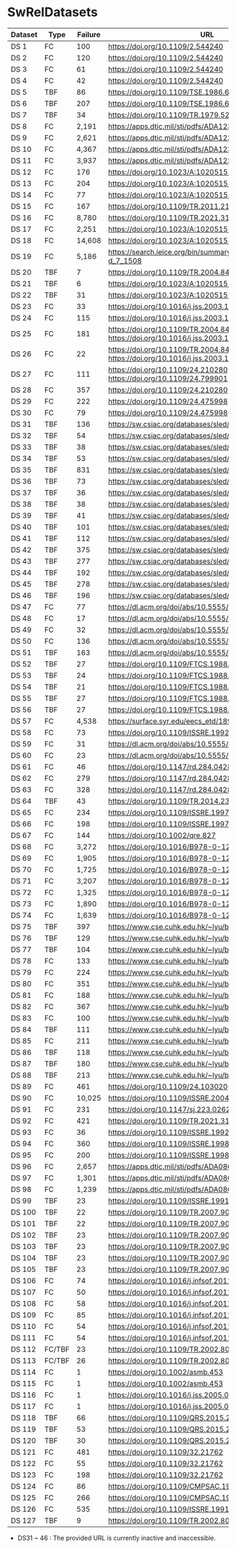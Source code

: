 # SwRelDatasets

| Dataset | Type   | Failure | URL                                                                              |
|---------|--------|---------|----------------------------------------------------------------------------------|
| DS 1    | FC     | 100     | https://doi.org/10.1109/2.544240                                                 |
| DS 2    | FC     | 120     | https://doi.org/10.1109/2.544240                                                 |
| DS 3    | FC     | 61      | https://doi.org/10.1109/2.544240                                                 |
| DS 4    | FC     | 42      | https://doi.org/10.1109/2.544240                                                 |
| DS 5    | TBF    | 86      | https://doi.org/10.1109/TSE.1986.6313050                                         |
| DS 6    | TBF    | 207     | https://doi.org/10.1109/TSE.1986.6313050                                         |
| DS 7    | TBF    | 34      | https://doi.org/10.1109/TR.1979.5220566                                          |
| DS 8    | FC     | 2,191   | https://apps.dtic.mil/sti/pdfs/ADA123421.pdf                                     |
| DS 9    | FC     | 2,621   | https://apps.dtic.mil/sti/pdfs/ADA123421.pdf                                     |
| DS 10   | FC     | 4,367   | https://apps.dtic.mil/sti/pdfs/ADA123421.pdf                                     |
| DS 11   | FC     | 3,937   | https://apps.dtic.mil/sti/pdfs/ADA123421.pdf                                     |
| DS 12   | FC     | 176     | https://doi.org/10.1023/A:1020515105175                                          |
| DS 13   | FC     | 204     | https://doi.org/10.1023/A:1020515105175                                          |
| DS 14   | FC     | 77      | https://doi.org/10.1023/A:1020515105175                                          |
| DS 15   | FC     | 167     | https://doi.org/10.1109/TR.2011.2134350                                          |
| DS 16   | FC     | 8,780   | https://doi.org/10.1109/TR.2021.3105531                                          |
| DS 17   | FC     | 2,251   | https://doi.org/10.1023/A:1020515105175                                          |
| DS 18   | FC     | 14,608  | https://doi.org/10.1023/A:1020515105175                                          |
| DS 19   | FC     | 5,186   | https://search.ieice.org/bin/summary.php?id=e83-d_7_1508                         |
| DS 20   | TBF    | 7       | https://doi.org/10.1109/TR.2004.842531                                           |
| DS 21   | TBF    | 6       | https://doi.org/10.1023/A:1020515105175                                          |
| DS 22   | TBF    | 31      | https://doi.org/10.1023/A:1020515105175                                          |
| DS 23   | FC     | 33      | https://doi.org/10.1016/j.jss.2003.10.024                                        |
| DS 24   | FC     | 115     | https://doi.org/10.1016/j.jss.2003.10.024                                        |
| DS 25   | FC     | 181     | https://doi.org/10.1109/TR.2004.842531 https://doi.org/10.1016/j.jss.2003.10.024 |
| DS 26   | FC     | 22      | https://doi.org/10.1109/TR.2004.842531 https://doi.org/10.1016/j.jss.2003.10.024 |
| DS 27   | FC     | 111     | https://doi.org/10.1109/24.210280 https://doi.org/10.1109/24.799901              |
| DS 28   | FC     | 357     | https://doi.org/10.1109/24.210280                                                |
| DS 29   | FC     | 222     | https://doi.org/10.1109/24.475998                                                |
| DS 30   | FC     | 79      | https://doi.org/10.1109/24.475998                                                |
| DS 31   | TBF    | 136     | https://sw.csiac.org/databases/sled/swrel.php                                    |
| DS 32   | TBF    | 54      | https://sw.csiac.org/databases/sled/swrel.php                                    |
| DS 33   | TBF    | 38      | https://sw.csiac.org/databases/sled/swrel.php                                    |
| DS 34   | TBF    | 53      | https://sw.csiac.org/databases/sled/swrel.php                                    |
| DS 35   | TBF    | 831     | https://sw.csiac.org/databases/sled/swrel.php                                    |
| DS 36   | TBF    | 73      | https://sw.csiac.org/databases/sled/swrel.php                                    |
| DS 37   | TBF    | 36      | https://sw.csiac.org/databases/sled/swrel.php                                    |
| DS 38   | TBF    | 38      | https://sw.csiac.org/databases/sled/swrel.php                                    |
| DS 39   | TBF    | 41      | https://sw.csiac.org/databases/sled/swrel.php                                    |
| DS 40   | TBF    | 101     | https://sw.csiac.org/databases/sled/swrel.php                                    |
| DS 41   | TBF    | 112     | https://sw.csiac.org/databases/sled/swrel.php                                    |
| DS 42   | TBF    | 375     | https://sw.csiac.org/databases/sled/swrel.php                                    |
| DS 43   | TBF    | 277     | https://sw.csiac.org/databases/sled/swrel.php                                    |
| DS 44   | TBF    | 192     | https://sw.csiac.org/databases/sled/swrel.php                                    |
| DS 45   | TBF    | 278     | https://sw.csiac.org/databases/sled/swrel.php                                    |
| DS 46   | TBF    | 196     | https://sw.csiac.org/databases/sled/swrel.php                                    |
| DS 47   | FC     | 77      | https://dl.acm.org/doi/abs/10.5555/77517                                         |
| DS 48   | FC     | 17      | https://dl.acm.org/doi/abs/10.5555/77517                                         |
| DS 49   | FC     | 32      | https://dl.acm.org/doi/abs/10.5555/77517                                         |
| DS 50   | FC     | 136     | https://dl.acm.org/doi/abs/10.5555/77517                                         |
| DS 51   | TBF    | 163     | https://dl.acm.org/doi/abs/10.5555/77517                                         |
| DS 52   | TBF    | 27      | https://doi.org/10.1109/FTCS.1988.5313                                           |
| DS 53   | TBF    | 24      | https://doi.org/10.1109/FTCS.1988.5313                                           |
| DS 54   | TBF    | 21      | https://doi.org/10.1109/FTCS.1988.5313                                           |
| DS 55   | TBF    | 27      | https://doi.org/10.1109/FTCS.1988.5313                                           |
| DS 56   | TBF    | 27      | https://doi.org/10.1109/FTCS.1988.5313                                           |
| DS 57   | FC     | 4,538   | https://surface.syr.edu/eecs_etd/189/                                            |
| DS 58   | FC     | 73      | https://doi.org/10.1109/ISSRE.1992.285857                                        |
| DS 59   | FC     | 31      | https://dl.acm.org/doi/abs/10.5555/800254.807771                                 |
| DS 60   | FC     | 23      | https://dl.acm.org/doi/abs/10.5555/800254.807771                                 |
| DS 61   | FC     | 46      | https://doi.org/10.1147/rd.284.0428                                              |
| DS 62   | FC     | 279     | https://doi.org/10.1147/rd.284.0428                                              |
| DS 63   | FC     | 328     | https://doi.org/10.1147/rd.284.0428                                              |
| DS 64   | TBF    | 43      | https://doi.org/10.1109/TR.2014.2337072                                          |
| DS 65   | FC     | 234     | https://doi.org/10.1109/ISSRE.1997.630856                                        |
| DS 66   | FC     | 198     | https://doi.org/10.1109/ISSRE.1997.630856                                        |
| DS 67   | FC     | 144     | https://doi.org/10.1002/qre.827                                                  |
| DS 68   | FC     | 3,272   | https://doi.org/10.1016/B978-0-12-266950-7.50029-3                               |
| DS 69   | FC     | 1,905   | https://doi.org/10.1016/B978-0-12-266950-7.50029-3                               |
| DS 70   | FC     | 1,725   | https://doi.org/10.1016/B978-0-12-266950-7.50029-3                               |
| DS 71   | FC     | 3,207   | https://doi.org/10.1016/B978-0-12-266950-7.50029-3                               |
| DS 72   | FC     | 1,325   | https://doi.org/10.1016/B978-0-12-266950-7.50029-3                               |
| DS 73   | FC     | 1,890   | https://doi.org/10.1016/B978-0-12-266950-7.50029-3                               |
| DS 74   | FC     | 1,639   | https://doi.org/10.1016/B978-0-12-266950-7.50029-3                               |
| DS 75   | TBF    | 397     | https://www.cse.cuhk.edu.hk/~lyu/book/reliability/data.html                      |
| DS 76   | TBF    | 129     | https://www.cse.cuhk.edu.hk/~lyu/book/reliability/data.html                      |
| DS 77   | TBF    | 104     | https://www.cse.cuhk.edu.hk/~lyu/book/reliability/data.html                      |
| DS 78   | FC     | 133     | https://www.cse.cuhk.edu.hk/~lyu/book/reliability/data.html                      |
| DS 79   | FC     | 224     | https://www.cse.cuhk.edu.hk/~lyu/book/reliability/data.html                      |
| DS 80   | FC     | 351     | https://www.cse.cuhk.edu.hk/~lyu/book/reliability/data.html                      |
| DS 81   | FC     | 188     | https://www.cse.cuhk.edu.hk/~lyu/book/reliability/data.html                      |
| DS 82   | FC     | 367     | https://www.cse.cuhk.edu.hk/~lyu/book/reliability/data.html                      |
| DS 83   | FC     | 100     | https://www.cse.cuhk.edu.hk/~lyu/book/reliability/data.html                      |
| DS 84   | TBF    | 111     | https://www.cse.cuhk.edu.hk/~lyu/book/reliability/data.html                      |
| DS 85   | FC     | 211     | https://www.cse.cuhk.edu.hk/~lyu/book/reliability/data.html                      |
| DS 86   | TBF    | 118     | https://www.cse.cuhk.edu.hk/~lyu/book/reliability/data.html                      |
| DS 87   | TBF    | 180     | https://www.cse.cuhk.edu.hk/~lyu/book/reliability/data.html                      |
| DS 88   | TBF    | 213     | https://www.cse.cuhk.edu.hk/~lyu/book/reliability/data.html                      |
| DS 89   | FC     | 461     | https://doi.org/10.1109/24.103020                                                |
| DS 90   | FC     | 10,025  | https://doi.org/10.1109/ISSRE.2004.34                                            |
| DS 91   | FC     | 231     | https://doi.org/10.1147/sj.223.0262                                              |
| DS 92   | FC     | 421     | https://doi.org/10.1109/TR.2021.3104232                                          |
| DS 93   | FC     | 36      | https://doi.org/10.1109/ISSRE.1992.285845                                        |
| DS 94   | FC     | 360     | https://doi.org/10.1109/ISSRE.1998.730872                                        |
| DS 95   | FC     | 200     | https://doi.org/10.1109/ISSRE.1998.730872                                        |
| DS 96   | FC     | 2,657   | https://apps.dtic.mil/sti/pdfs/ADA086334.pdf                                     |
| DS 97   | FC     | 1,301   | https://apps.dtic.mil/sti/pdfs/ADA086334.pdf                                     |
| DS 98   | FC     | 1,239   | https://apps.dtic.mil/sti/pdfs/ADA086334.pdf                                     |
| DS 99   | TBF    | 23      | https://doi.org/10.1109/ISSRE.1991.145386                                        |
| DS 100  | TBF    | 22      | https://doi.org/10.1109/TR.2007.903119                                           |
| DS 101  | TBF    | 22      | https://doi.org/10.1109/TR.2007.903119                                           |
| DS 102  | TBF    | 23      | https://doi.org/10.1109/TR.2007.903119                                           |
| DS 103  | TBF    | 23      | https://doi.org/10.1109/TR.2007.903119                                           |
| DS 104  | TBF    | 23      | https://doi.org/10.1109/TR.2007.903119                                           |
| DS 105  | TBF    | 23      | https://doi.org/10.1109/TR.2007.903119                                           |
| DS 106  | FC     | 74      | https://doi.org/10.1016/j.infsof.2011.04.005                                     |
| DS 107  | FC     | 50      | https://doi.org/10.1016/j.infsof.2011.04.005                                     |
| DS 108  | FC     | 58      | https://doi.org/10.1016/j.infsof.2011.04.005                                     |
| DS 109  | FC     | 85      | https://doi.org/10.1016/j.infsof.2011.04.005                                     |
| DS 110  | FC     | 54      | https://doi.org/10.1016/j.infsof.2011.04.005                                     |
| DS 111  | FC     | 54      | https://doi.org/10.1016/j.infsof.2011.04.005                                     |
| DS 112  | FC/TBF | 23      | https://doi.org/10.1109/TR.2002.801853                                           |
| DS 113  | FC/TBF | 26      | https://doi.org/10.1109/TR.2002.801853                                           |
| DS 114  | FC     | 1       | https://doi.org/10.1002/asmb.453                                                 |
| DS 115  | FC     | 1       | https://doi.org/10.1002/asmb.453                                                 |
| DS 116  | FC     | 1       | https://doi.org/10.1016/j.jss.2005.05.015                                        |
| DS 117  | FC     | 1       | https://doi.org/10.1016/j.jss.2005.05.015                                        |
| DS 118  | TBF    | 66      | https://doi.org/10.1109/QRS.2015.20                                              |
| DS 119  | TBF    | 53      | https://doi.org/10.1109/QRS.2015.20                                              |
| DS 120  | TBF    | 30      | https://doi.org/10.1109/QRS.2015.20                                              |
| DS 121  | FC     | 481     | https://doi.org/10.1109/32.21762                                                 |
| DS 122  | FC     | 55      | https://doi.org/10.1109/32.21762                                                 |
| DS 123  | FC     | 198     | https://doi.org/10.1109/32.21762                                                 |
| DS 124  | FC     | 86      | https://doi.org/10.1109/CMPSAC.1989.65155                                        |
| DS 125  | FC     | 266     | https://doi.org/10.1109/CMPSAC.1989.65155                                        |
| DS 126  | FC     | 535     | https://doi.org/10.1109/ISSRE.1991.145350                                        |
| DS 127  | TBF    | 9       | https://doi.org/10.1109/TR.2002.804489                                           |
- DS31 ~ 46 : The provided URL is currently inactive and inaccessible.
